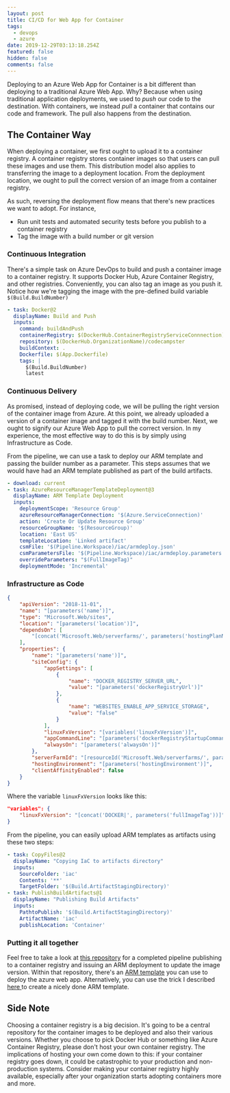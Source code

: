 ```yaml
---
layout: post
title: CI/CD for Web App for Container
tags:
  - devops
  - azure
date: 2019-12-29T03:13:18.254Z
featured: false
hidden: false
comments: false
---
```

Deploying to an Azure Web App for Container is a bit different than deploying to a traditional Azure Web App. Why? Because when using traditional application deployments, we used to *push* our code to the destination. With containers, we instead *pull* a container that contains our code and framework. The pull also happens from the destination.  

<!--more--> 

## The Container Way

When deploying a container, we first ought to upload it to a container registry. A container registry stores container images so that users can pull these images and use them. This distribution model also applies to transferring the image to a deployment location. From the deployment location, we ought to pull the correct version of an image from a container registry. 

As such, reversing the deployment flow means that there's new practices we want to adopt. For instance,

* Run unit tests and automated security tests before you publish to a container registry
* Tag the image with a build number or git version

### Continuous Integration

There's a simple task on Azure DevOps to build and push a container image to a container registry. It supports Docker Hub, Azure Container Registry, and other registries.  Conveniently, you can also tag an image as you push it. Notice how we're tagging the image with the pre-defined build variable `$(Build.BuildNumber)`

```yaml
- task: Docker@2
  displayName: Build and Push
  inputs:
    command: buildAndPush
    containerRegistry: $(DockerHub.ContainerRegistryServiceConnnection)
    repository: $(DockerHub.OrganizationName)/codecampster
    buildContext: .
    Dockerfile: $(App.Dockerfile)
    tags: |
      $(Build.BuildNumber)
      latest
```

### Continuous Delivery

As promised, instead of deploying code, we will be pulling the right version of the container image from Azure. At this point, we already uploaded a version of a container image and tagged it with the build number. Next, we ought to signify our Azure Web App to pull the correct version. In my experience, the most effective way to do this is by simply using Infrastructure as Code. 

From the pipeline, we can use a task to deploy our ARM template and passing the builder number as a parameter.  This steps assumes that we would have had an ARM template published as part of the build artifacts. 

```yaml
- download: current
- task: AzureResourceManagerTemplateDeployment@3
  displayName: ARM Template Deployment
  inputs:
    deploymentScope: 'Resource Group'
    azureResourceManagerConnection: '$(Azure.ServiceConnection)'
    action: 'Create Or Update Resource Group'
    resourceGroupName: '$(ResourceGroup)'
    location: 'East US'
    templateLocation: 'Linked artifact'
    csmFile: '$(Pipeline.Workspace)/iac/armdeploy.json'
    csmParametersFile: '$(Pipeline.Workspace)/iac/armdeploy.parameters.json'
    overrideParameters: "$(FullImageTag)"
    deploymentMode: 'Incremental'
```

### Infrastructure as Code

```json
{
    "apiVersion": "2018-11-01",
    "name": "[parameters('name')]",
    "type": "Microsoft.Web/sites",
    "location": "[parameters('location')]",
    "dependsOn": [
        "[concat('Microsoft.Web/serverfarms/', parameters('hostingPlanName'))]"
    ],
    "properties": {
        "name": "[parameters('name')]",
        "siteConfig": {
            "appSettings": [
                {
                    "name": "DOCKER_REGISTRY_SERVER_URL",
                    "value": "[parameters('dockerRegistryUrl')]"
                },
                {
                    "name": "WEBSITES_ENABLE_APP_SERVICE_STORAGE",
                    "value": "false"
                }
            ],
            "linuxFxVersion": "[variables('linuxFxVersion')]",
            "appCommandLine": "[parameters('dockerRegistryStartupCommand')]",
            "alwaysOn": "[parameters('alwaysOn')]"
        },
        "serverFarmId": "[resourceId('Microsoft.Web/serverfarms/', parameters('hostingPlanName'))]",
        "hostingEnvironment": "[parameters('hostingEnvironment')]",
        "clientAffinityEnabled": false
    }
}
```

Where the variable `linuxFxVersion` looks like this: 

```json
"variables": {
    "linuxFxVersion": "[concat('DOCKER|', parameters('fullImageTag'))]"
}
```

From the pipeline, you can easily upload ARM templates as artifacts using these two steps: 

```yaml
- task: CopyFiles@2
  displayName: "Copying IaC to artifacts directory"
  inputs:
    SourceFolder: 'iac'
    Contents: '**'
    TargetFolder: '$(Build.ArtifactStagingDirectory)'
- task: PublishBuildArtifacts@1
  displayName: "Publishing Build Artifacts"
  inputs:
    PathtoPublish: '$(Build.ArtifactStagingDirectory)'
    ArtifactName: 'iac'
    publishLocation: 'Container'
```

### Putting it all together

Feel free to take a look at [this repository](https://github.com/onetug/Codecampster/blob/master/pipelines/main.yml) for a completed pipeline publishing to a container registry and issuing an ARM deployment to update the image version. Within that repository, there's an [ARM template](https://github.com/onetug/Codecampster/blob/master/iac/armdeploy.json) you can use to deploy the azure web app. Alternatively, you can use the trick I described [here ](https://gaunacode.com/quick-and-dirty-arm-template)to create a nicely done ARM template.

## Side Note

Choosing a container registry is a big decision. It's going to be a central repository for the container images to be deployed and also their various versions. Whether you choose to pick Docker Hub or something like Azure Container Registry, please don't host your own container registry. The implications of hosting your own come down to this: if your container registry goes down, it could be catastrophic to your production and non-production systems. Consider making your container registry highly available, especially after your organization starts adopting containers more and more.
